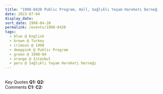 ```yaml
---
title: "1998-0420 Public Program, Hall, Sağlıklı Yaşam Hareketi Derneği, Askerî Müze (Istanbul Military Museum), Halaskargazi, Vali Konağı Cd. No. 2, 34367 Şişli, Istanbul, Turkey"
date: 2023-07-04
display_date: 
sort_date: 1998-04-20
permalink: /events/1998-0420
tags:
  - blue @ English
  - brown @ Turkey
  - crimson @ 1998
  - deeppink @ Public Program
  - green @ 1998-04
  - orange @ Istanbul
  - peru @ Sağlıklı Yaşam Hareketi Derneği
---
```


<br>

<wave-list>
  <list-title color="DarkSeaGreen" width="55">Key Quotes</list-title>
  <list-item color="BlanchedAlmond" width="280"><b>Q1:</b> <i></i></list-item>
  <list-item color="Lavender" width="280"><b>Q2:</b> <i></i></list-item>
</wave-list>

<br>

<wave-list>
  <list-title color="DarkSeaGreen" width="55">Comments</list-title>
  <list-item color="BlanchedAlmond" width="280"><b>C1:</b> <i></i></list-item>
  <list-item color="Lavender" width="280"><b>C2:</b> <i></i></list-item>
</wave-list>